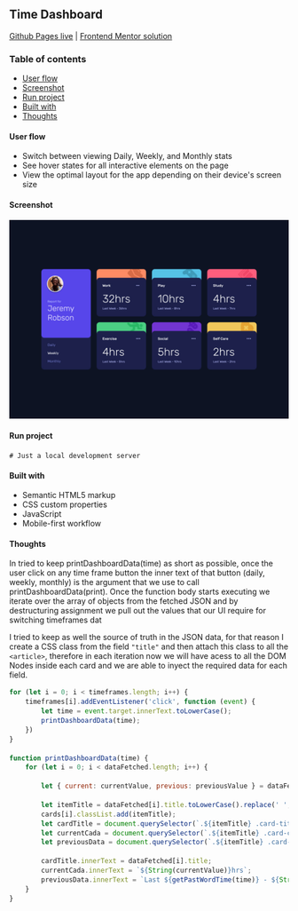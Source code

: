 ## Time Dashboard
[Github Pages live](https://alexcumplido.github.io/frontend-mentor/time-dashboard/) | [Frontend Mentor solution](https://www.frontendmentor.io/solutions/javascript-modal-styled-label-as-input-same-effect-qZiNNHmwZX)

### Table of contents
- [User flow](#user-flow)
- [Screenshot](#screenshot)
- [Run project](#run-project)
- [Built with](#built-with)
- [Thoughts](#thoughts)

#### User flow
- Switch between viewing Daily, Weekly, and Monthly stats
- See hover states for all interactive elements on the page
- View the optimal layout for the app depending on their device's screen size

#### Screenshot
![Desktop preview](./images/Desktop.jpg)

#### Run project
```
# Just a local development server
```

#### Built with
- Semantic HTML5 markup
- CSS custom properties
- JavaScript
- Mobile-first workflow

#### Thoughts
In tried to keep printDashboardData(time) as short as possible, once the user click on any time frame button the inner text of that button (daily, weekly, monthly) is the argument that we use to call printDashboardData(print). Once the function body starts executing we iterate over the array of objects from the fetched JSON and by destructuring assignment we pull out the values that our UI require for switching timeframes dat

I tried to keep as well the source of truth in the JSON data, for that reason I create a CSS class from the field `"title"` and then attach this class to all the `<article>`, therefore in each iteration now we will have acess to all the DOM Nodes inside each card and we are able to inyect the required data for each field.

```js
for (let i = 0; i < timeframes.length; i++) {
    timeframes[i].addEventListener('click', function (event) {
        let time = event.target.innerText.toLowerCase();
        printDashboardData(time);
    })
}

function printDashboardData(time) {
    for (let i = 0; i < dataFetched.length; i++) {

        let { current: currentValue, previous: previousValue } = dataFetched[i].timeframes[time];

        let itemTitle = dataFetched[i].title.toLowerCase().replace(' ', '-');
        cards[i].classList.add(itemTitle);
        let cardTitle = document.querySelector(`.${itemTitle} .card-title`);
        let currentCada = document.querySelector(`.${itemTitle} .card-current-data`);
        let previousData = document.querySelector(`.${itemTitle} .card-previous-data`);

        cardTitle.innerText = dataFetched[i].title;
        currentCada.innerText = `${String(currentValue)}hrs`;
        previousData.innerText = `Last ${getPastWordTime(time)} - ${String(previousValue)}hrs`;
    }
}
```

